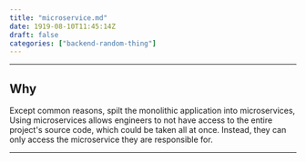 ```yaml
---
title: "microservice.md"
date: 1919-08-10T11:45:14Z
draft: false
categories: ["backend-random-thing"]
---
```




---

## Why 

Except common reasons, spilt the monolithic application into microservices, Using microservices allows engineers to not have access to the entire project's source code, which could be taken all at once. Instead, they can only access the microservice they are responsible for.

---


